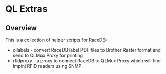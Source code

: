 # QL Extras

## Overview

This is a collection of helper scripts for RaceDB:

- qllabels - convert RaceDB label PDF files to Brother Raster format and send to QLMux Proxy for printing
- rfidproxy - a proxy to connect RaceDB to QLMux Proxy which will find Impinj RFID readers using SNMP


